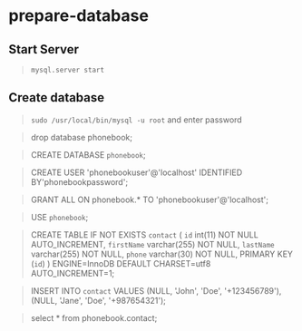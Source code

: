 # prepare-database

## Start Server

> `mysql.server start`

## Create database

> `sudo /usr/local/bin/mysql -u root` and enter password

> drop database phonebook;

> CREATE DATABASE `phonebook`;

> CREATE USER 'phonebookuser'@'localhost' IDENTIFIED BY'phonebookpassword';

> GRANT ALL ON phonebook.* TO 'phonebookuser'@'localhost';

> USE `phonebook`;

> CREATE TABLE IF NOT EXISTS `contact` (
      `id` int(11) NOT NULL AUTO_INCREMENT,
      `firstName` varchar(255) NOT NULL,
      `lastName` varchar(255) NOT NULL,
      `phone` varchar(30) NOT NULL,
      PRIMARY KEY (`id`)
      ) 
      ENGINE=InnoDB 
      DEFAULT CHARSET=utf8 
      AUTO_INCREMENT=1;

> INSERT INTO `contact` VALUES (NULL, 'John', 'Doe', '+123456789'), (NULL, 'Jane', 'Doe', '+987654321');

> select * from phonebook.contact;

